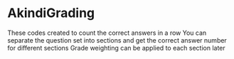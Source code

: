 # AkindiGrading
These codes created to count the correct answers in a row
You can separate the question set into sections and get the correct answer number for different sections
Grade weighting can be applied to each section later
